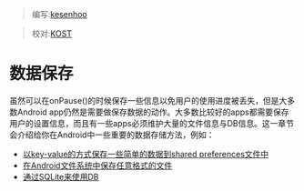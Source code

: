 > 编写:[kesenhoo](https://github.com/kesenhoo)

> 校对:[KOST](https://github.com/K0ST)

# 数据保存

虽然可以在onPause()的时候保存一些信息以免用户的使用进度被丢失，但是大多数Android app仍然是需要做保存数据的动作。大多数比较好的apps都需要保存用户的设置信息，而且有一些apps必须维护大量的文件信息与DB信息。这一章节会介绍给你在Android中一些重要的数据存储方法，例如：

* [以key-value的方式保存一些简单的数据到shared preferences文件中](shared-preference.html)
* [在Android文件系统中保存任意格式的文件](files.html)
* [通过SQLite来使用DB](database.html)

